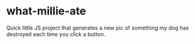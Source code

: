 # what-millie-ate
Quick little JS project that generates a new pic of something my dog has destroyed each time you click a button.
